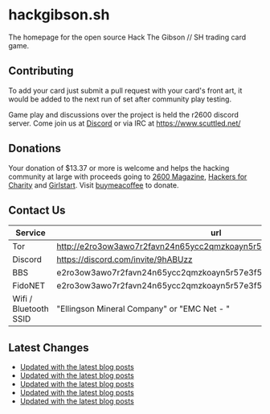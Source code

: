 # hackgibson.sh
The homepage for the open source Hack The Gibson // SH trading card game.


## Contributing

To add your card just submit a pull request with your card's front art, it would be added to the next run of set after community play testing.

Game play and discussions over the project is held the r2600 discord server. Come join us at [Discord](https://discord.com/invite/9hABUzz) or via IRC at https://www.scuttled.net/


## Donations

Your donation of $13.37 or more is welcome and helps the hacking community at large with proceeds going to [2600 Magazine](https://2600.com/), [Hackers for Charity](https://hackersforcharity.org) and [Girlstart](https://girlstart.org).  Visit [buymeacoffee](https://www.buymeacoffee.com/hackgibson.sh) to donate.


## Contact Us

Service | url
-|-
Tor | http://e2ro3ow3awo7r2favn24n65ycc2qmzkoayn5r57e3f56nvjwdcgg32ad.onion
Discord | https://discord.com/invite/9hABUzz
BBS | e2ro3ow3awo7r2favn24n65ycc2qmzkoayn5r57e3f56nvjwdcgg32ad.onion:23
FidoNET | e2ro3ow3awo7r2favn24n65ycc2qmzkoayn5r57e3f56nvjwdcgg32ad.onion:24554
Wifi / Bluetooth SSID | "Ellingson Mineral Company" or "EMC Net - <fidonet address>"

## Latest Changes
<!-- BLOG-POST-LIST:START -->
- [Updated with the latest blog posts](https://github.com/DFW2600/hackgibson.sh/commit/509b30fe1ee4b15bc59f5c23e405522c3e4c36b8)
- [Updated with the latest blog posts](https://github.com/DFW2600/hackgibson.sh/commit/6460966b377cf5bcc5ccf568b46cd5a7f4c78763)
- [Updated with the latest blog posts](https://github.com/DFW2600/hackgibson.sh/commit/b9387dfeb1b40c78c28e3af24b0b219422c7d638)
- [Updated with the latest blog posts](https://github.com/DFW2600/hackgibson.sh/commit/1910f79e8c79a6f7779795b463409d96770b3cf3)
- [Updated with the latest blog posts](https://github.com/DFW2600/hackgibson.sh/commit/604842b9853aa6dc74c422f42508c32e02c3abb6)
<!-- BLOG-POST-LIST:END -->
